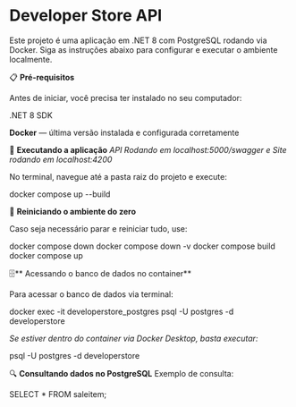 # Developer Store API

Este projeto é uma aplicação em .NET 8 com PostgreSQL rodando via Docker.
Siga as instruções abaixo para configurar e executar o ambiente localmente.

📋 **Pré-requisitos**

Antes de iniciar, você precisa ter instalado no seu computador:

.NET 8 SDK

**Docker** — última versão instalada e configurada corretamente

🚀 **Executando a aplicação**  *API Rodando em localhost:5000/swagger e Site rodando em localhost:4200*

No terminal, navegue até a pasta raiz do projeto e execute:

docker compose up --build

🔄 **Reiniciando o ambiente do zero**

Caso seja necessário parar e reiniciar tudo, use:

docker compose down
docker compose down -v
docker compose build
docker compose up

🗄️** Acessando o banco de dados no container**

Para acessar o banco de dados via terminal:

docker exec -it developerstore_postgres psql -U postgres -d developerstore

*Se estiver dentro do container via Docker Desktop, basta executar:*

psql -U postgres -d developerstore

🔍 **Consultando dados no PostgreSQL**
Exemplo de consulta:

SELECT * FROM saleitem;


